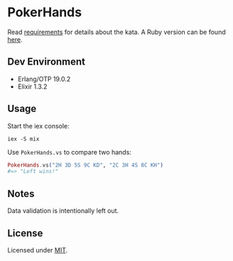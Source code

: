 # PokerHands

Read [requirements](REQUIREMENTS.md) for details about the kata. A Ruby version can be found [here](https://github.com/fredwu/kata-poker-hands-ruby).

## Dev Environment

- Erlang/OTP 19.0.2
- Elixir 1.3.2

## Usage

Start the iex console:

```
iex -S mix
```

Use `PokerHands.vs` to compare two hands:

```Elixir
PokerHands.vs("2H 3D 5S 9C KD", "2C 3H 4S 8C KH")
#=> "Left wins!"
```

## Notes

Data validation is intentionally left out.

## License

Licensed under [MIT](http://fredwu.mit-license.org/).
